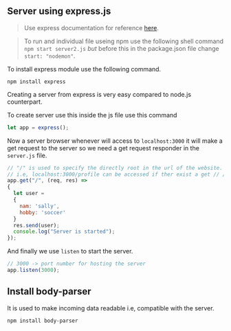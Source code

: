 ## Server using express.js

> Use express documentation for reference [here](https://expressjs.com/en/api.html).

> To run and individual file useing npm use the following shell command `npm start server2.js` *but* before this in the package.json file change `start: "nodemon"`.

To install express module use the following command.
```shell
npm install express
```

Creating a server from express is very easy compared to node.js counterpart.

To create server use this inside the js file use this command
```javascript
let app = express();
```

Now a server browser whenever will access to `localhost:3000` it will make a get request to the server so we need a get request responder in the `server.js` file.

```js
// "/" is used to specify the directly root in the url of the website.
// i.e, localhost:3000/profile can be accessed if ther exist a get // // written as app.get("/profile", (req, res) => etc etc)
app.get("/", (req, res) =>
{
  let user =
  {
    nam: 'sally',
    hobby: 'soccer'
  }
  res.send(user);
  console.log("Server is started");
});
```

And finally we use `listen` to start the server.
```js
// 3000 -> port number for hosting the server
app.listen(3000);
```

## Install body-parser

It is used to make incoming data readable i.e, compatible with the server.

```shell
npm install body-parser
```